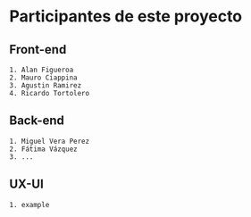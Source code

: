 # Participantes de este proyecto

## Front-end

    1. Alan Figueroa
    2. Mauro Ciappina
    3. Agustin Ramirez
    4. Ricardo Tortolero

## Back-end

    1. Miguel Vera Perez
    2. Fátima Vázquez
    3. ...

## UX-UI

    1. example
